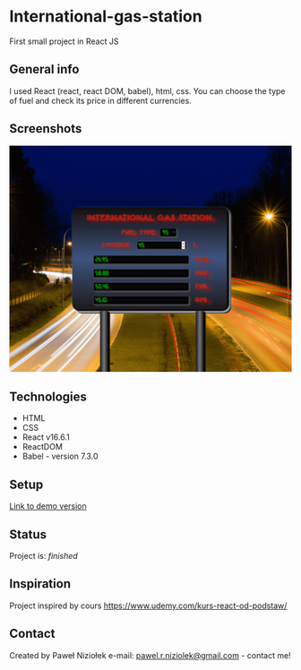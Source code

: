 # International-gas-station

First small project in React JS

## General info

I used React (react, react DOM, babel), html, css.
You can choose the type of fuel and check its price in different currencies.

## Screenshots

![Screenshot](./images/screenshot.png)

## Technologies

- HTML
- CSS
- React v16.6.1
- ReactDOM
- Babel - version 7.3.0

## Setup

[Link to demo version](https://pawelniziolek.github.io/International-gas-station/)

## Status

Project is: _finished_

## Inspiration

Project inspired by cours https://www.udemy.com/kurs-react-od-podstaw/

## Contact

Created by Paweł Niziołek e-mail: pawel.r.niziolek@gmail.com - contact me!
